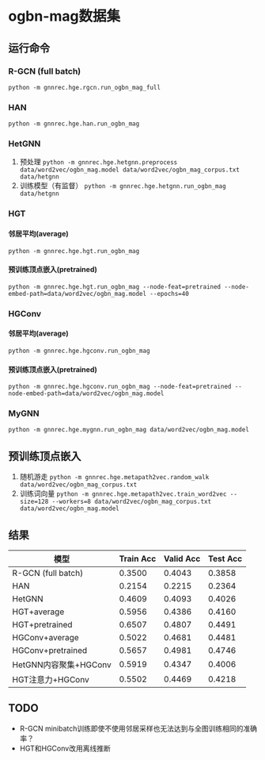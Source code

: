 # ogbn-mag数据集
## 运行命令
### R-GCN (full batch)
`python -m gnnrec.hge.rgcn.run_ogbn_mag_full`

### HAN
`python -m gnnrec.hge.han.run_ogbn_mag`

### HetGNN
1. 预处理 `python -m gnnrec.hge.hetgnn.preprocess data/word2vec/ogbn_mag.model data/word2vec/ogbn_mag_corpus.txt data/hetgnn`
2. 训练模型（有监督） `python -m gnnrec.hge.hetgnn.run_ogbn_mag data/hetgnn`

### HGT
#### 邻居平均(average)
`python -m gnnrec.hge.hgt.run_ogbn_mag`

#### 预训练顶点嵌入(pretrained)
`python -m gnnrec.hge.hgt.run_ogbn_mag --node-feat=pretrained --node-embed-path=data/word2vec/ogbn_mag.model --epochs=40`

### HGConv
#### 邻居平均(average)
`python -m gnnrec.hge.hgconv.run_ogbn_mag`

#### 预训练顶点嵌入(pretrained)
`python -m gnnrec.hge.hgconv.run_ogbn_mag --node-feat=pretrained --node-embed-path=data/word2vec/ogbn_mag.model`

### MyGNN
`python -m gnnrec.hge.mygnn.run_ogbn_mag data/word2vec/ogbn_mag.model`

## 预训练顶点嵌入
1. 随机游走 `python -m gnnrec.hge.metapath2vec.random_walk data/word2vec/ogbn_mag_corpus.txt`
2. 训练词向量 `python -m gnnrec.hge.metapath2vec.train_word2vec --size=128 --workers=8 data/word2vec/ogbn_mag_corpus.txt data/word2vec/ogbn_mag.model`

## 结果
| 模型 | Train Acc | Valid Acc | Test Acc |
| --- | --- | --- | --- |
| R-GCN (full batch) | 0.3500 | 0.4043 | 0.3858 |
| HAN | 0.2154 | 0.2215 | 0.2364 |
| HetGNN | 0.4609 | 0.4093 | 0.4026 |
| HGT+average | 0.5956 | 0.4386 | 0.4160 |
| HGT+pretrained | 0.6507 | 0.4807 | 0.4491 |
| HGConv+average | 0.5022 | 0.4681 | 0.4481 |
| HGConv+pretrained | 0.5657 | 0.4981 | 0.4746 |
| HetGNN内容聚集+HGConv | 0.5919 | 0.4347 | 0.4006 |
| HGT注意力+HGConv | 0.5502 | 0.4469 | 0.4218 |

## TODO
* R-GCN minibatch训练即使不使用邻居采样也无法达到与全图训练相同的准确率？
* HGT和HGConv改用离线推断
